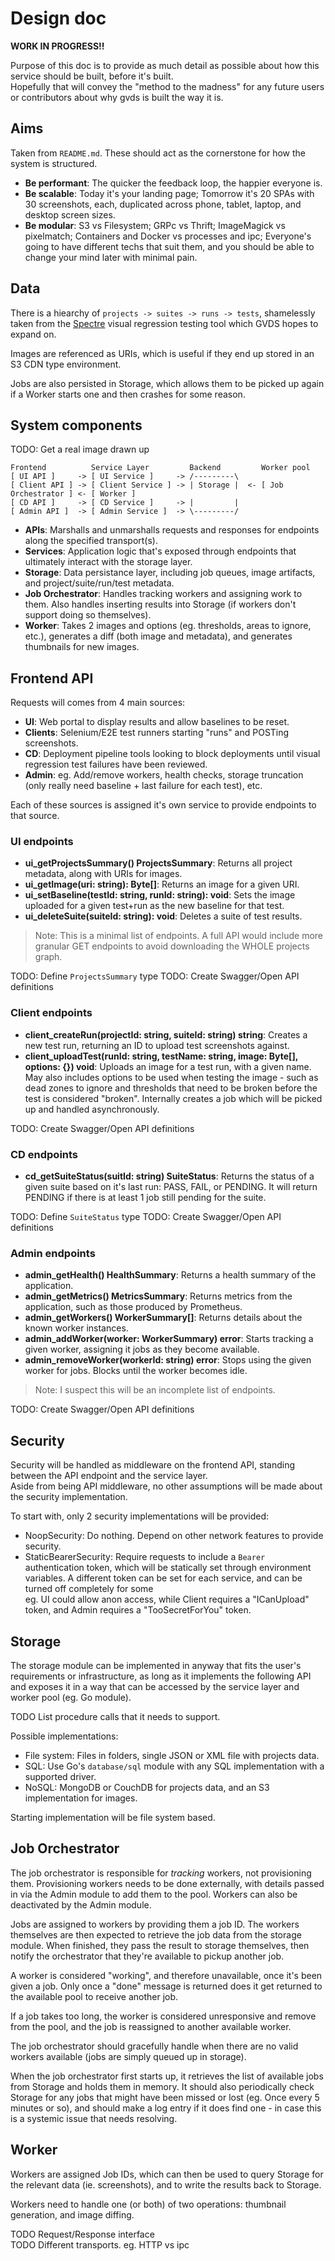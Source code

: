 # Design doc

**WORK IN PROGRESS!!**

Purpose of this doc is to provide as much detail as possible about how this service should be built, before it's built.  
Hopefully that will convey the "method to the madness" for any future users or contributors about why gvds is built the way it is.

## Aims

Taken from `README.md`.  These should act as the cornerstone for how the system is structured.

* __Be performant__: The quicker the feedback loop, the happier everyone is.
* __Be scalable__: Today it's your landing page; Tomorrow it's 20 SPAs with 30 screenshots, each, duplicated across phone, tablet, laptop, and desktop screen sizes.
* __Be modular__: S3 vs Filesystem; GRPc vs Thrift; ImageMagick vs pixelmatch; Containers and Docker vs processes and ipc; Everyone's going to have different techs that suit them, and you should be able to change your mind later with minimal pain.

## Data

There is a hiearchy of `projects -> suites -> runs -> tests`, shamelessly taken from the [Spectre](https://github.com/wearefriday/spectre) visual regression testing tool which GVDS hopes to expand on.

Images are referenced as URIs, which is useful if they end up stored in an S3 CDN type environment.

Jobs are also persisted in Storage, which allows them to be picked up again if a Worker starts one and then crashes for some reason.

## System components

TODO: Get a real image drawn up

```
Frontend          Service Layer         Backend         Worker pool
[ UI API ]     -> [ UI Service ]     -> /---------\
[ Client API ] -> [ Client Service ] -> | Storage |  <- [ Job Orchestrator ] <- [ Worker ]
[ CD API ]     -> [ CD Service ]     -> |         |
[ Admin API ]  -> [ Admin Service ]  -> \---------/
```

* __APIs__: Marshalls and unmarshalls requests and responses for endpoints along the specified transport(s).
* __Services__: Application logic that's exposed through endpoints that ultimately interact with the storage layer.
* __Storage__: Data persistance layer, including job queues, image artifacts, and project/suite/run/test metadata.
* __Job Orchestrator__: Handles tracking workers and assigning work to them. Also handles inserting results into Storage (if workers don't support doing so themselves).
* __Worker__: Takes 2 images and options (eg. thresholds, areas to ignore, etc.), generates a diff (both image and metadata), and generates thumbnails for new images.

## Frontend API

Requests will comes from 4 main sources:
* __UI__: Web portal to display results and allow baselines to be reset.
* __Clients__: Selenium/E2E test runners starting "runs" and POSTing screenshots.
* __CD__: Deployment pipeline tools looking to block deployments until visual regression test failures have been reviewed.
* __Admin__: eg. Add/remove workers, health checks, storage truncation (only really need baseline + last failure for each test), etc.

Each of these sources is assigned it's own service to provide endpoints to that source.

### UI endpoints

* __ui_getProjectsSummary() ProjectsSummary__: Returns all project metadata, along with URIs for images.
* __ui_getImage(uri: string): Byte[]__: Returns an image for a given URI.
* __ui_setBaseline(testId: string, runId: string): void__: Sets the image uploaded for a given test+run as the new baseline for that test.
* __ui_deleteSuite(suiteId: string): void__: Deletes a suite of test results.

> Note: This is a minimal list of endpoints. A full API would include more granular GET endpoints to avoid downloading the WHOLE projects graph.

TODO: Define `ProjectsSummary` type
TODO: Create Swagger/Open API definitions

### Client endpoints

* __client_createRun(projectId: string, suiteId: string) string__: Creates a new test run, returning an ID to upload test screenshots against.
* __client_uploadTest(runId: string, testName: string, image: Byte[], options: {}) void__: Uploads an image for a test run, with a given name. May also includes options to be used when testing the image - such as dead zones to ignore and thresholds that need to be broken before the test is considered "broken". Internally creates a job which will be picked up and handled asynchronously.

TODO: Create Swagger/Open API definitions

### CD endpoints

* __cd_getSuiteStatus(suitId: string) SuiteStatus__: Returns the status of a given suite based on it's last run: PASS, FAIL, or PENDING. It will return PENDING if there is at least 1 job still pending for the suite.

TODO: Define `SuiteStatus` type
TODO: Create Swagger/Open API definitions

### Admin endpoints

* __admin_getHealth() HealthSummary__: Returns a health summary of the application.
* __admin_getMetrics() MetricsSummary__: Returns metrics from the application, such as those produced by Prometheus.
* __admin_getWorkers() WorkerSummary[]__: Returns details about the known worker instances.
* __admin_addWorker(worker: WorkerSummary) error__: Starts tracking a given worker, assigning it jobs as they become available.
* __admin_removeWorker(workerId: string) error__: Stops using the given worker for jobs. Blocks until the worker becomes idle.

> Note: I suspect this will be an incomplete list of endpoints.

TODO: Create Swagger/Open API definitions

## Security

Security will be handled as middleware on the frontend API, standing between the API endpoint and the service layer.  
Aside from being API middleware, no other assumptions will be made about the security implementation.

To start with, only 2 security implementations will be provided:
* NoopSecurity: Do nothing. Depend on other network features to provide security.
* StaticBearerSecurity: Require requests to include a `Bearer` authentication token, which will be statically set through environment variables. A different token can be set for each service, and can be turned off completely for some  
eg. UI could allow anon access, while Client requires a "ICanUpload" token, and Admin requires a "TooSecretForYou" token.

## Storage

The storage module can be implemented in anyway that fits the user's requirements or infrastructure, as long as it implements the following API and exposes it in a way that can be accessed by the service layer and worker pool (eg. Go module).

TODO List procedure calls that it needs to support.

Possible implementations:

* File system: Files in folders, single JSON or XML file with projects data.
* SQL: Use Go's `database/sql` module with any SQL implementation with a supported driver.
* NoSQL: MongoDB or CouchDB for projects data, and an S3 implementation for images.

Starting implementation will be file system based.

## Job Orchestrator

The job orchestrator is responsible for *tracking* workers, not provisioning them.  Provisioning workers needs to be done externally, with details passed in via the Admin module to add them to the pool.  Workers can also be deactivated by the Admin module.

Jobs are assigned to workers by providing them a job ID. The workers themselves are then expected to retrieve the job data from the storage module. When finished, they pass the result to storage themselves, then notify the orchestrator that they're available to pickup another job.

A worker is considered "working", and therefore unavailable, once it's been given a job. Only once a "done" message is returned does it get returned to the available pool to receive another job.

If a job takes too long, the worker is considered unresponsive and remove from the pool, and the job is reassigned to another available worker.

The job orchestrator should gracefully handle when there are no valid workers available (jobs are simply queued up in storage).

When the job orchestrator first starts up, it retrieves the list of available jobs from Storage and holds them in memory.  It should also periodically check Storage for any jobs that might have been missed or lost (eg. Once every 5 minutes or so), and should make a log entry if it does find one - in case this is a systemic issue that needs resolving.

## Worker

Workers are assigned Job IDs, which can then be used to query Storage for the relevant data (ie. screenshots), and to write the results back to Storage.

Workers need to handle one (or both) of two operations: thumbnail generation, and image diffing.

TODO Request/Response interface  
TODO Different transports. eg. HTTP vs ipc
